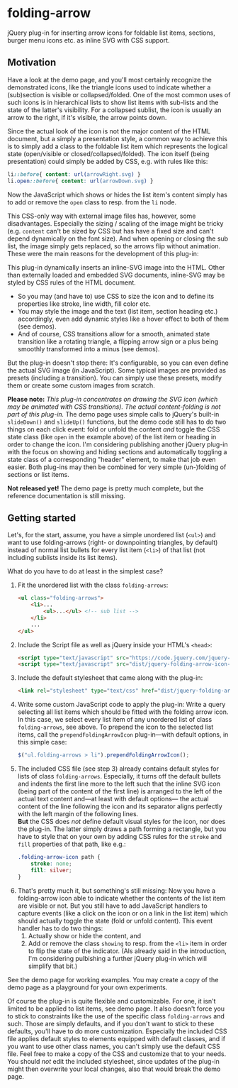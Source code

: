 # folding-arrow

jQuery plug-in for inserting arrow icons for foldable list items, sections, burger menu icons etc. as inline SVG with CSS support.

## Motivation

Have a look at the demo page, and you'll most certainly recognize the demonstrated icons, like the triangle icons used to indicate whether a (sub)section is visible or collapsed/folded. One of the most common uses of such icons is in hierarchical lists to show list items with sub-lists and the state of the latter's visibility. For a collapsed sublist, the icon is usually an arrow to the right, if it's visible, the arrow points down.

Since the actual look of the icon is not the major content of the HTML document, but a simply a presentation style, a common way to achieve this is to simply add a class to the foldable list item which represents the logical state (open/visible or closed/collapsed/folded). The icon itself (being presentation) could simply be added by CSS, e.g. with rules like this:

```css
li::before{ content: url(arrowRight.svg) }
li.open::before{ content: url(arrowDown.svg) }
```

Now the JavaScript which shows or hides the list item's content simply has to add or remove the `open` class to resp. from the `li` node.

This CSS-only way with external image files has, however, some disadvantages. Especially the sizing / scaling of the image might be tricky (e.g. `content` can't be sized by CSS but has have a fixed size and can't depend dynamically on the font size). And when opening or closing the sub list, the image simply gets replaced, so the arrows flip without animation. These were the main reasons for the development of this plug-in:

This plug-in dynamically inserts an inline-SVG image into the HTML. Other than externally loaded and embedded SVG documents, inline-SVG may be styled by CSS rules of the HTML document. 

* So you may (and have to) use CSS to size the icon and to define its properties like stroke, line width, fill color etc.
* You may style the image and the text (list item, section heading etc.) accordingly, even add dynamic styles like a hover effect to both of them (see demos).
* And of course, CSS transitions allow for a smooth, animated state transition like a rotating triangle, a flipping arrow sign or a plus being smoothly transformed into a minus (see demos).

But the plug-in doesn't stop there: It's configurable, so you can even define the actual SVG image (in JavaScript). Some typical images are provided as presets (including a transition). You can simply use these presets, modify them or create some custom images from scratch.

**Please note:** _This plug-in concentrates on drawing the SVG icon (which may be animated with CSS transitions). The actual content-folding is not part of this plug-in._ The demo page uses simple calls to jQuery's built-in `slideDown()` and  `slideUp()` functions, but the demo code still has to do two things on each click event: fold or unfold the content _and_ toggle the CSS state class (like `open` in the example above) of the list item or heading in order to change the icon. I'm considering publishing another jQuery plug-in with the focus on  showing and hiding sections and automatically toggling a state class of a corresponding "header" element, to make that job even easier. Both plug-ins may then be combined for very simple (un-)folding of sections or list items.


**Not released yet!** The demo page is pretty much complete, but the reference documentation is still missing.

## Getting started

Let's, for the start, assume, you have a simple unordered list (`<ul>`) and want to use folding-arrows (right- or downpointing triangles, by default) instead of normal list bullets for every list item (`<li>`) of that list (not including sublists inside its list items). 

What do you have to do at least in the simplest case?

1. Fit the unordered list with the class `folding-arrows`:
	```html
	<ul class="folding-arrows">
		<li>...
			<ul>...</ul> <!-- sub list -->
		</li>
		...
	</ul>
	```
2. Include the Script file as well as jQuery inside your HTML's `<head>`:
	```html
	<script type="text/javascript" src="https://code.jquery.com/jquery-3.2.1.min.js"></script>
	<script type="text/javascript" src="dist/jquery-folding-arrow-icon-min.js"></script>
	```
3. Include the default stylesheet that came along with the plug-in:
	```html
	<link rel="stylesheet" type="text/css" href="dist/jquery-folding-arrow-icon.css">
	```
4. Write some custom JavaScript code to apply the plug-in: Write a query selecting all list items which should be fitted with the folding arrow icon. In this case, we select every list item of any unordered list of class `folding-arrows`, see above. To prepend the icon to the selected list items, call the `prependFoldingArrowIcon` plug-in—with default options, in this simple case: 
	```javascript
	$("ul.folding-arrows > li").prependFoldingArrowIcon();
	```
5. The included CSS file (see step 3) already contains default styles for lists of class `folding-arrows`. Especially, it turns off the default bullets and indents the first line more to the left such that the inline SVG icon (being part of the content of the first line) is arranged to the left of the actual text content and—at least with default options— the actual content of the line following the icon and its separator aligns perfectly with the left margin of the following lines.    
	<strong>But</strong> the CSS does <em>not</em> define default visual styles for the icon, nor does the plug-in. The latter simply draws a path forming a rectangle, but you have to style that on your own by adding CSS rules for the `stroke` and `fill` properties of that path, like e.g.:
	```css
	.folding-arrow-icon path {
	    stroke: none;
	    fill: silver;
	}
	```
6. That's pretty much it, but something's still missing: Now you have a folding-arrow icon able to indicate whether the contents of the list item are visible or not. But you still have to add JavaScript handlers to capture events (like a click on the icon or on a link in the list item) which should actually toggle the state (fold or unfold content). This event handler has to do two things:
	1. Actually show or hide the content, and
	2. Add or remove the class `showing` to resp. from the `<li>` item in order to flip the state of the indicator.
	(Als already said in the introduction, I'm considering pulbishing a further jQuery plug-in which will simplify that bit.)

See the demo page for working examples. You may create a copy of the demo page as a playground for your own experiments.

Of course the plug-in is quite flexible and customizable. For one, it isn't limited to be applied to list items, see demo page. It also doesn't force you to stick to constraints like the use of the specific class `folding-arrows` and such. Those are simply defaults, and if you don't want to stick to these defaults, you'll have to do more customization. Especially the included CSS file applies default styles to elements equipped with default classes, and if you want to use other class names, you can't simply use the default CSS file. Feel free to make a copy of the CSS and customize that to your needs. You should _not_ edit the included stylesheet, since updates of the plug-in might then overwrite your local changes, also that would break the demo page.
	
